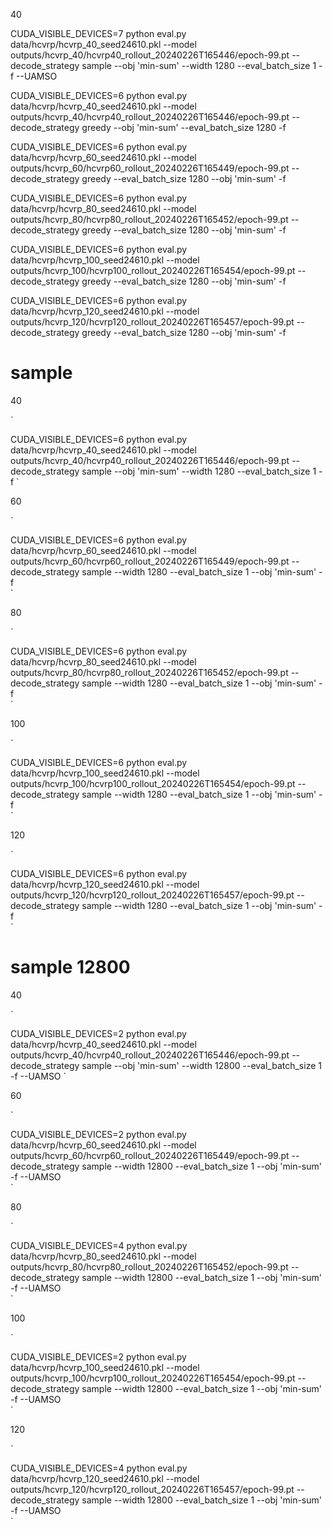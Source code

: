 40

CUDA_VISIBLE_DEVICES=7 python eval.py data/hcvrp/hcvrp_40_seed24610.pkl --model outputs/hcvrp_40/hcvrp40_rollout_20240226T165446/epoch-99.pt --decode_strategy sample --obj 'min-sum' --width 1280 --eval_batch_size 1  -f --UAMSO

CUDA_VISIBLE_DEVICES=6 python eval.py data/hcvrp/hcvrp_40_seed24610.pkl --model outputs/hcvrp_40/hcvrp40_rollout_20240226T165446/epoch-99.pt --decode_strategy greedy --obj 'min-sum' --eval_batch_size 1280  -f

CUDA_VISIBLE_DEVICES=6 python eval.py data/hcvrp/hcvrp_60_seed24610.pkl --model outputs/hcvrp_60/hcvrp60_rollout_20240226T165449/epoch-99.pt --decode_strategy greedy --eval_batch_size 1280 --obj 'min-sum' -f

CUDA_VISIBLE_DEVICES=6 python eval.py data/hcvrp/hcvrp_80_seed24610.pkl --model outputs/hcvrp_80/hcvrp80_rollout_20240226T165452/epoch-99.pt --decode_strategy greedy  --eval_batch_size 1280 --obj 'min-sum' -f 

CUDA_VISIBLE_DEVICES=6 python eval.py data/hcvrp/hcvrp_100_seed24610.pkl --model outputs/hcvrp_100/hcvrp100_rollout_20240226T165454/epoch-99.pt --decode_strategy greedy  --eval_batch_size 1280 --obj 'min-sum' -f 

CUDA_VISIBLE_DEVICES=6 python eval.py data/hcvrp/hcvrp_120_seed24610.pkl --model outputs/hcvrp_120/hcvrp120_rollout_20240226T165457/epoch-99.pt --decode_strategy greedy  --eval_batch_size 1280 --obj 'min-sum'  -f 


# sample

40

`

CUDA_VISIBLE_DEVICES=6 python eval.py data/hcvrp/hcvrp_40_seed24610.pkl --model outputs/hcvrp_40/hcvrp40_rollout_20240226T165446/epoch-99.pt --decode_strategy sample --obj 'min-sum' --width 1280 --eval_batch_size 1  -f 
`

60

`

CUDA_VISIBLE_DEVICES=6 python eval.py data/hcvrp/hcvrp_60_seed24610.pkl --model outputs/hcvrp_60/hcvrp60_rollout_20240226T165449/epoch-99.pt --decode_strategy sample --width 1280 --eval_batch_size 1 --obj 'min-sum' -f  
`

80

`

CUDA_VISIBLE_DEVICES=6 python eval.py data/hcvrp/hcvrp_80_seed24610.pkl --model outputs/hcvrp_80/hcvrp80_rollout_20240226T165452/epoch-99.pt --decode_strategy sample --width 1280 --eval_batch_size 1 --obj 'min-sum' -f  
`

100

`

CUDA_VISIBLE_DEVICES=6 python eval.py data/hcvrp/hcvrp_100_seed24610.pkl --model outputs/hcvrp_100/hcvrp100_rollout_20240226T165454/epoch-99.pt --decode_strategy sample --width 1280 --eval_batch_size 1 --obj 'min-sum' -f  
`

120

`

CUDA_VISIBLE_DEVICES=6 python eval.py data/hcvrp/hcvrp_120_seed24610.pkl --model outputs/hcvrp_120/hcvrp120_rollout_20240226T165457/epoch-99.pt --decode_strategy sample --width 1280 --eval_batch_size 1 --obj 'min-sum'  -f  
`

# sample 12800

40

`

CUDA_VISIBLE_DEVICES=2 python eval.py data/hcvrp/hcvrp_40_seed24610.pkl --model outputs/hcvrp_40/hcvrp40_rollout_20240226T165446/epoch-99.pt --decode_strategy sample --obj 'min-sum' --width 12800 --eval_batch_size 1  -f --UAMSO
`

60

`

CUDA_VISIBLE_DEVICES=2 python eval.py data/hcvrp/hcvrp_60_seed24610.pkl --model outputs/hcvrp_60/hcvrp60_rollout_20240226T165449/epoch-99.pt --decode_strategy sample --width 12800 --eval_batch_size 1 --obj 'min-sum' -f --UAMSO  
`

80

`

CUDA_VISIBLE_DEVICES=4 python eval.py data/hcvrp/hcvrp_80_seed24610.pkl --model outputs/hcvrp_80/hcvrp80_rollout_20240226T165452/epoch-99.pt --decode_strategy sample --width 12800 --eval_batch_size 1 --obj 'min-sum' -f --UAMSO  
`

100

`

CUDA_VISIBLE_DEVICES=2 python eval.py data/hcvrp/hcvrp_100_seed24610.pkl --model outputs/hcvrp_100/hcvrp100_rollout_20240226T165454/epoch-99.pt --decode_strategy sample --width 12800 --eval_batch_size 1 --obj 'min-sum' -f --UAMSO  
`

120

`

CUDA_VISIBLE_DEVICES=4 python eval.py data/hcvrp/hcvrp_120_seed24610.pkl --model outputs/hcvrp_120/hcvrp120_rollout_20240226T165457/epoch-99.pt --decode_strategy sample --width 12800 --eval_batch_size 1 --obj 'min-sum'  -f --UAMSO  
`
